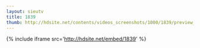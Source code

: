 ```yaml
---
layout: sieutv
title: 1839
thumb: http://hdsite.net/contents/videos_screenshots/1000/1839/preview_360p.mp4.jpg
---
```

{% include iframe src='http://hdsite.net/embed/1839' %}
 
